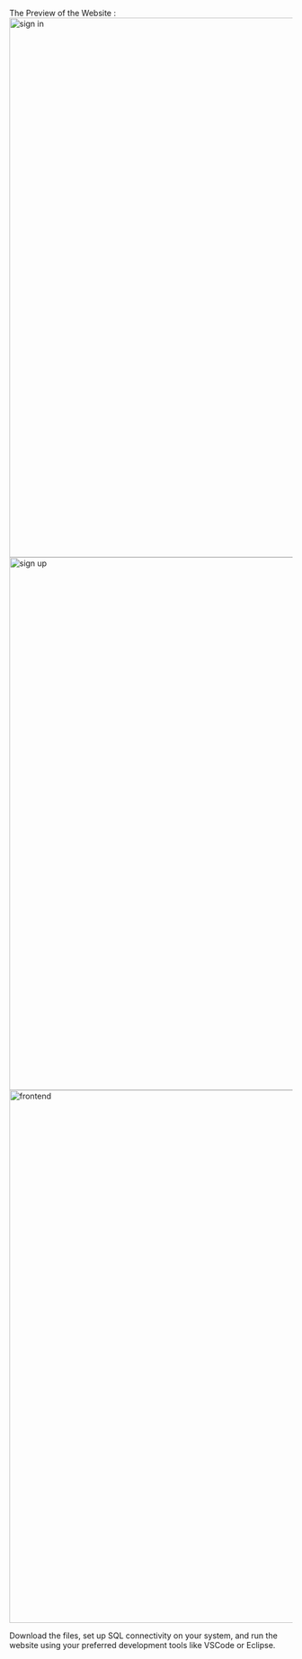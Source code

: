 The Preview of the Website :
<img width="958" alt="sign in" src="https://github.com/user-attachments/assets/3e4a0979-6c75-4b33-b806-030bb676fa02">
<img width="946" alt="sign up" src="https://github.com/user-attachments/assets/21d32407-f50d-4194-8e3d-af11c5a2fd0e">
<img width="946" alt="frontend" src="https://github.com/user-attachments/assets/66916a25-d98d-4c37-999d-23c30dda217a">

Download the files, set up SQL connectivity on your system, and run the website using your preferred development tools like VSCode or Eclipse.
